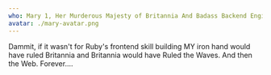 ```yaml
---
who: Mary 1, Her Murderous Majesty of Britannia And Badass Backend Engineer
avatar: ./mary-avatar.png
---
```


Dammit, if it wasn't for Ruby's frontend skill building MY iron hand would have ruled Britannia and Britannia would have Ruled the Waves. And then the Web. Forever....
